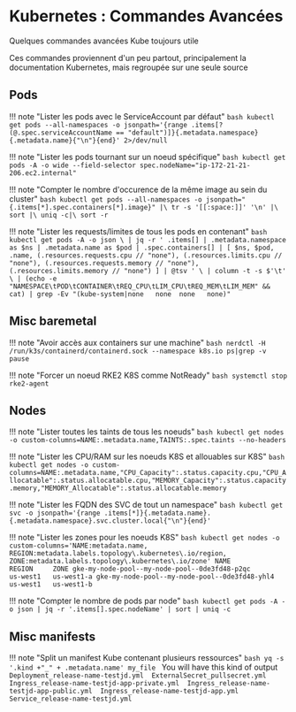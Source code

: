 # Kubernetes : Commandes Avancées

Quelques commandes avancées Kube toujours utile

Ces commandes proviennent d'un peu partout, principalement la documentation Kubernetes, mais regroupée sur une seule source

## Pods

!!! note "Lister les pods avec le ServiceAccount par défaut"
    ```bash
    kubectl get pods --all-namespaces -o jsonpath='{range .items[?(@.spec.serviceAccountName == "default")]}{.metadata.namespace} {.metadata.name}{"\n"}{end}' 2>/dev/null
    ```

!!! note "Lister les pods tournant sur un noeud spécifique"
    ```bash
    kubectl get pods -A -o wide --field-selector spec.nodeName="ip-172-21-21-206.ec2.internal"
    ```

!!! note "Compter le nombre d'occurence de la même image au sein du cluster"
    ```bash
    kubectl get pods --all-namespaces -o jsonpath="{.items[*].spec.containers[*].image}" |\
    tr -s '[[:space:]]' '\n' |\
    sort |\
    uniq -c|\
    sort -r
    ```

!!! note "Lister les requests/limites de tous les pods en contenant"
    ```bash
    kubectl get pods -A -o json \
      | jq -r '
        .items[]
        | .metadata.namespace as $ns
        | .metadata.name as $pod
        | .spec.containers[]
        | [
            $ns,
            $pod,
            .name,
            (.resources.requests.cpu // "none"),
            (.resources.limits.cpu // "none"),
            (.resources.requests.memory // "none"),
            (.resources.limits.memory // "none")
          ]
        | @tsv
      ' \
      | column -t -s $'\t' \
      | (echo -e "NAMESPACE\tPOD\tCONTAINER\tREQ_CPU\tLIM_CPU\tREQ_MEM\tLIM_MEM" && cat) | grep -Ev "(kube-system|none   none  none   none)"
    ```

## Misc baremetal

!!! note "Avoir accès aux containers sur une machine"
    ```bash
    nerdctl -H /run/k3s/containerd/containerd.sock --namespace k8s.io ps|grep -v pause
    ```

!!! note "Forcer un noeud RKE2 K8S comme NotReady"
    ```bash
    systemctl stop rke2-agent
    ```

## Nodes

!!! note "Lister toutes les taints de tous les noeuds"
    ```bash
    kubectl get nodes -o custom-columns=NAME:.metadata.name,TAINTS:.spec.taints --no-headers
    ```

!!! note "Lister les CPU/RAM sur les noeuds K8S et allouables sur K8S"
    ```bash
    kubectl get nodes -o custom-columns=NAME:.metadata.name,"CPU_Capacity":.status.capacity.cpu,"CPU_Allocatable":.status.allocatable.cpu,"MEMORY_Capacity":.status.capacity.memory,"MEMORY_Allocatable":.status.allocatable.memory
    ```

!!! note "Lister les FQDN des SVC de tout un namespace"
    ```bash
    kubectl get svc -o jsonpath='{range .items[*]}{.metadata.name}.{.metadata.namespace}.svc.cluster.local{"\n"}{end}'
    ```

!!! note "Lister les zones pour les noeuds K8S"
    ```bash
    kubectl get nodes -o custom-columns='NAME:metadata.name, REGION:metadata.labels.topology\.kubernetes\.io/region, ZONE:metadata.labels.topology\.kubernetes\.io/zone'
    NAME                                                   REGION     ZONE
    gke-my-node-pool--my-node-pool--0de3fd48-p2qc          us-west1   us-west1-a
    gke-my-node-pool--my-node-pool--0de3fd48-yhl4          us-west1   us-west1-b
    ```

!!! note "Compter le nombre de pods par node"
    ```bash
    kubectl get pods -A -o json | jq -r '.items[].spec.nodeName' | sort | uniq -c
    ```

## Misc manifests

!!! note "Split un manifest Kube contenant plusieurs ressources"
    ```bash
    yq -s '.kind +"_" + .metadata.name' my_file
    ```
    You will have this kind of output
    <!-- markdownlint-disable MD038 -->
    ```
    Deployment_release-name-testjd.yml  ExternalSecret_pullsecret.yml  Ingress_release-name-testjd-app-private.yml  Ingress_release-name-testjd-app-public.yml  Ingress_release-name-testjd-app.yml  Service_release-name-testjd.yml
    ```
